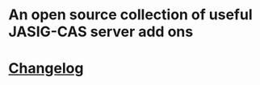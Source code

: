 # An open source collection of useful JASIG-CAS server add ons

[Changelog](https://github.com/Unicon/cas-addons/blob/master/changelog.md)
==========================================================================